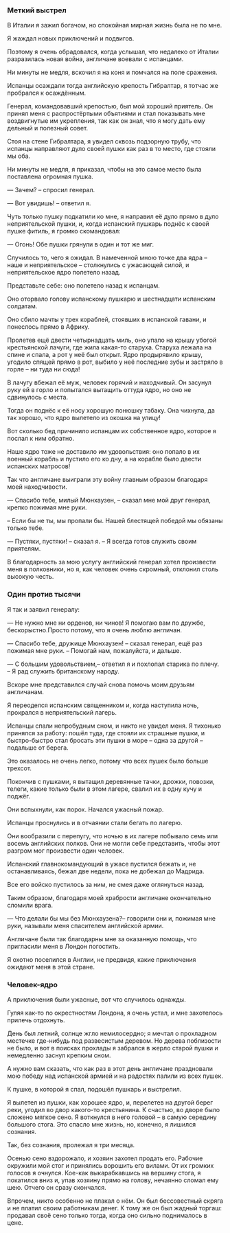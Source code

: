 ### Меткий выстрел

В Италии я зажил богачом, но спокойная мирная жизнь была не по мне.

Я жаждал новых приключений и подвигов.

Поэтому я очень обрадовался, когда услышал, что недалеко от Италии разразилась новая война, англичане воевали с испанцами.

Ни минуты не медля, вскочил я на коня и помчался на поле сражения.

Испанцы осаждали тогда английскую крепость Гибралтар, я тотчас же пробрался к осаждённым.

Генерал, командовавший крепостью, был мой хороший приятель.
Он принял меня с распростёртыми объятиями и стал показывать мне воздвигнутые им укрепления, так как он знал, что я могу дать ему дельный и полезный совет.

Стоя на стене Гибралтара, я увидел сквозь подзорную трубу, что испанцы направляют дуло своей пушки как раз в то место, где стояли мы оба.

Ни минуты не медля, я приказал, чтобы на это самое место была поставлена огромная пушка.

— Зачем? – спросил генерал.

— Вот увидишь! – ответил я.

Чуть только пушку подкатили ко мне, я направил её дуло прямо в дуло неприятельской пушки, и, когда испанский пушкарь поднёс к своей пушке фитиль, я громко скомандовал:

— Огонь!
Обе пушки грянули в один и тот же миг.

Случилось то, чего я ожидал. 
В намеченной мною точке два ядра – наше и неприятельское – столкнулись с ужасающей силой, и неприятельское ядро полетело назад.

Представьте себе: оно полетело назад к испанцам.

Оно оторвало голову испанскому пушкарю и шестнадцати испанским солдатам.

Оно сбило мачты у трех кораблей, стоявших в испанской гавани, и понеслось прямо в Африку.

Пролетев ещё двести четырнадцать миль, оно упало на крышу убогой крестьянской лачуги, где жила какая-то старуха.
Старуха лежала на спине и спала, а рот у неё был открыт.
Ядро продырявило крышу, угодило спящей прямо в рот, выбило у неё последние зубы и застряло в горле – ни туда ни сюда!

В лачугу вбежал её муж, человек горячий и находчивый.
Он засунул руку ей в горло и попытался вытащить оттуда ядро, но оно не сдвинулось с места.

Тогда он поднёс к её носу хорошую понюшку табаку. 
Она чихнула, да так хорошо, что ядро вылетело из окошка на улицу!

Вот сколько бед причинило испанцам их собственное ядро, которое я послал к ним обратно.

Наше ядро тоже не доставило им удовольствия: оно попало в их военный корабль и пустило его ко дну, а на корабле было двести испанских матросов!

Так что англичане выиграли эту войну главным образом благодаря моей находчивости.

— Спасибо тебе, милый Мюнхаузен, – сказал мне мой друг генерал, крепко пожимая мне руки.

– Если бы не ты, мы пропали бы.
Нашей блестящей победой мы обязаны только тебе.

— Пустяки, пустяки! – сказал я.
– Я всегда готов служить своим приятелям.

В благодарность за мою услугу английский генерал хотел произвести меня в полковники, но я, как человек очень скромный, отклонил столь высокую честь.

### Один против тысячи

Я так и заявил генералу:

— Не нужно мне ни орденов, ни чинов!
Я помогаю вам по дружбе, бескорыстно.Просто потому, что я очень люблю англичан.

— Спасибо тебе, дружище Мюнхаузен! – сказал генерал, ещё раз пожимая мне руки.
– Помогай нам, пожалуйста, и дальше.

— С большим удовольствием,– ответил я и похлопал старика по плечу.
– Я рад служить британскому народу.

Вскоре мне представился случай снова помочь моим друзьям англичанам.

Я переоделся испанским священником и, когда наступила ночь, прокрался в неприятельский лагерь.

Испанцы спали непробудным сном, и никто не увидел меня.
Я тихонько принялся за работу: пошёл туда, где стояли их страшные пушки, и быстро-быстро стал бросать эти пушки в море – одна за другой – подальше от берега.

Это оказалось не очень легко, потому что всех пушек было больше трехсот.

Покончив с пушками, я вытащил деревянные тачки, дрожки, повозки, телеги, какие только были в этом лагере, свалил их в одну кучу и поджёг.

Они вспыхнули, как порох.
Начался ужасный пожар.

Испанцы проснулись и в отчаянии стали бегать по лагерю.

Они вообразили с перепугу, что ночью в их лагере побывало семь или восемь английских полков.
Они не могли себе представить, чтобы этот разгром мог произвести один человек.

Испанский главнокомандующий в ужасе пустился бежать и, не останавливаясь, бежал две недели, пока не добежал до Мадрида.

Все его войско пустилось за ним, не смея даже оглянуться назад.

Таким образом, благодаря моей храбрости англичане окончательно сломили врага.

— Что делали бы мы без Мюнхаузена?– говорили они и, пожимая мне руки, называли меня спасителем английской армии.

Англичане были так благодарны мне за оказанную помощь, что пригласили меня в Лондон погостить.

Я охотно поселился в Англии, не предвидя, какие приключения ожидают меня в этой стране.

### Человек-ядро

А приключения были ужасные, вот что случилось однажды.

Гуляя как-то по окрестностям Лондона, я очень устал, и мне захотелось прилечь отдохнуть.

День был летний, солнце жгло немилосердно; я мечтал о прохладном местечке где-нибудь под развесистым деревом.
Но дерева поблизости не было, и вот в поисках прохлады я забрался в жерло старой пушки и немедленно заснул крепким сном.

А нужно вам сказать, что как раз в этот день англичане праздновали мою победу над испанской армией и на радостях палили из всех пушек.

К пушке, в которой я спал, подошёл пушкарь и выстрелил.

Я вылетел из пушки, как хорошее ядро, и, перелетев на другой берег реки, угодил во двор какого-то крестьянина.
К счастью, во дворе было сложено мягкое сено.
Я воткнулся в него головой – в самую середину большого стога.
Это спасло мне жизнь, но, конечно, я лишился сознания.

Так, без сознания, пролежал я три месяца.

Осенью сено вздорожало, и хозяин захотел продать его.
Рабочие окружили мой стог и принялись ворошить его вилами.
От их громких голосов я очнулся.
Кое-как выкарабкавшись на вершину стога, я покатился вниз и, упав хозяину прямо на голову, нечаянно сломал ему шею.
Отчего он сразу скончался.

Впрочем, никто особенно не плакал о нём.
Он был бессовестный скряга и не платил своим работникам денег.
К тому же он был жадный торгаш: продавал своё сено только тогда, когда оно сильно поднималось в цене.
